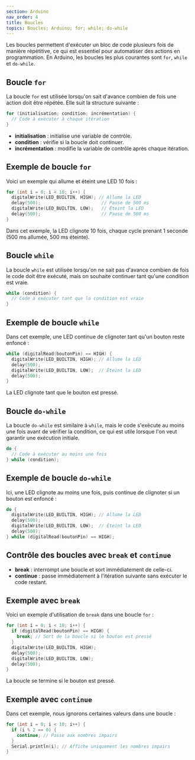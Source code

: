 ```yaml
---
section: Arduino
nav_order: 4
title: Boucles
topics: Boucles; Arduino; for; while; do-while
---
```


Les boucles permettent d'exécuter un bloc de code plusieurs fois de manière répétitive, ce qui est essentiel pour automatiser des actions en programmation. En Arduino, les boucles les plus courantes sont `for`, `while` et `do-while`.

## Boucle `for`

La boucle `for` est utilisée lorsqu'on sait d'avance combien de fois une action doit être répétée. Elle suit la structure suivante :

```cpp
for (initialisation; condition; incrémentation) {
  // Code à exécuter à chaque itération
}
```

- **initialisation** : initialise une variable de contrôle.
- **condition** : vérifie si la boucle doit continuer.
- **incrémentation** : modifie la variable de contrôle après chaque itération.

## Exemple de boucle `for`

Voici un exemple qui allume et éteint une LED 10 fois :

```cpp
for (int i = 0; i < 10; i++) {
  digitalWrite(LED_BUILTIN, HIGH); // Allume la LED
  delay(500);                       // Pause de 500 ms
  digitalWrite(LED_BUILTIN, LOW);   // Éteint la LED
  delay(500);                       // Pause de 500 ms
}
```

Dans cet exemple, la LED clignote 10 fois, chaque cycle prenant 1 seconde (500 ms allumée, 500 ms éteinte).

## Boucle `while`

La boucle `while` est utilisée lorsqu'on ne sait pas d'avance combien de fois le code doit être exécuté, mais on souhaite continuer tant qu'une condition est vraie.

```cpp
while (condition) {
  // Code à exécuter tant que la condition est vraie
}
```

## Exemple de boucle `while`

Dans cet exemple, une LED continue de clignoter tant qu'un bouton reste enfoncé :

```cpp
while (digitalRead(boutonPin) == HIGH) {
  digitalWrite(LED_BUILTIN, HIGH); // Allume la LED
  delay(500);
  digitalWrite(LED_BUILTIN, LOW);  // Éteint la LED
  delay(500);
}
```

La LED clignote tant que le bouton est pressé.

## Boucle `do-while`

La boucle `do-while` est similaire à `while`, mais le code s'exécute au moins une fois avant de vérifier la condition, ce qui est utile lorsque l'on veut garantir une exécution initiale.

```cpp
do {
  // Code à exécuter au moins une fois
} while (condition);
```

## Exemple de boucle `do-while`

Ici, une LED clignote au moins une fois, puis continue de clignoter si un bouton est enfoncé :

```cpp
do {
  digitalWrite(LED_BUILTIN, HIGH); // Allume la LED
  delay(500);
  digitalWrite(LED_BUILTIN, LOW);  // Éteint la LED
  delay(500);
} while (digitalRead(boutonPin) == HIGH);
```

## Contrôle des boucles avec `break` et `continue`

- **break** : interrompt une boucle et sort immédiatement de celle-ci.
- **continue** : passe immédiatement à l'itération suivante sans exécuter le code restant.

## Exemple avec `break`

Voici un exemple d'utilisation de `break` dans une boucle `for` :

```cpp
for (int i = 0; i < 10; i++) {
  if (digitalRead(boutonPin) == HIGH) {
    break; // Sort de la boucle si le bouton est pressé
  }
  digitalWrite(LED_BUILTIN, HIGH);
  delay(500);
  digitalWrite(LED_BUILTIN, LOW);
  delay(500);
}
```

La boucle se termine si le bouton est pressé.

## Exemple avec `continue`

Dans cet exemple, nous ignorons certaines valeurs dans une boucle :

```cpp
for (int i = 0; i < 10; i++) {
  if (i % 2 == 0) {
    continue; // Passe aux nombres impairs
  }
  Serial.println(i); // Affiche uniquement les nombres impairs
}
```